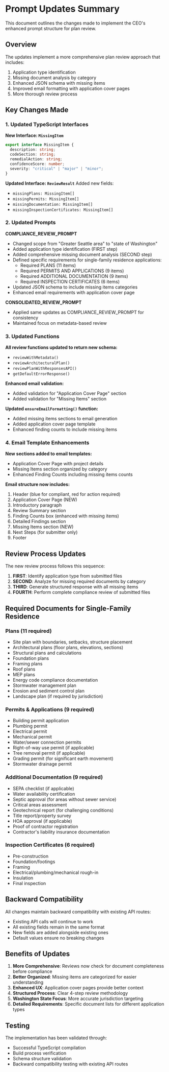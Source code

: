 # Prompt Updates Summary

This document outlines the changes made to implement the CEO's enhanced prompt structure for plan review.

## Overview

The updates implement a more comprehensive plan review approach that includes:
1. Application type identification
2. Missing document analysis by category
3. Enhanced JSON schema with missing items
4. Improved email formatting with application cover pages
5. More thorough review process

## Key Changes Made

### 1. Updated TypeScript Interfaces

**New Interface: `MissingItem`**
```typescript
export interface MissingItem {
  description: string;
  codeSection: string;
  remedialAction: string;
  confidenceScore: number;
  severity: "critical" | "major" | "minor";
}
```

**Updated Interface: `ReviewResult`**
Added new fields:
- `missingPlans: MissingItem[]`
- `missingPermits: MissingItem[]`
- `missingDocumentation: MissingItem[]`
- `missingInspectionCertificates: MissingItem[]`

### 2. Updated Prompts

**COMPLIANCE_REVIEW_PROMPT**
- Changed scope from "Greater Seattle area" to "state of Washington"
- Added application type identification (FIRST step)
- Added comprehensive missing document analysis (SECOND step)
- Defined specific requirements for single-family residence applications:
  - Required PLANS (11 items)
  - Required PERMITS AND APPLICATIONS (9 items)
  - Required ADDITIONAL DOCUMENTATION (9 items)
  - Required INSPECTION CERTIFICATES (6 items)
- Updated JSON schema to include missing items categories
- Enhanced email requirements with application cover page

**CONSOLIDATED_REVIEW_PROMPT**
- Applied same updates as COMPLIANCE_REVIEW_PROMPT for consistency
- Maintained focus on metadata-based review

### 3. Updated Functions

**All review functions updated to return new schema:**
- `reviewWithMetadata()`
- `reviewArchitecturalPlan()`
- `reviewPlanWithResponsesAPI()`
- `getDefaultErrorResponse()`

**Enhanced email validation:**
- Added validation for "Application Cover Page" section
- Added validation for "Missing Items" section

**Updated `ensureEmailFormatting()` function:**
- Added missing items sections to email generation
- Added application cover page template
- Enhanced finding counts to include missing items

### 4. Email Template Enhancements

**New sections added to email templates:**
- Application Cover Page with project details
- Missing Items section organized by category
- Enhanced Finding Counts including missing items counts

**Email structure now includes:**
1. Header (blue for compliant, red for action required)
2. Application Cover Page (NEW)
3. Introductory paragraph
4. Review Summary section
5. Finding Counts box (enhanced with missing items)
6. Detailed Findings section
7. Missing Items section (NEW)
8. Next Steps (for submitter only)
9. Footer

## Review Process Updates

The new review process follows this sequence:

1. **FIRST**: Identify application type from submitted files
2. **SECOND**: Analyze for missing required documents by category
3. **THIRD**: Generate structured response with all missing items
4. **FOURTH**: Perform complete compliance review of submitted files

## Required Documents for Single-Family Residence

### Plans (11 required)
- Site plan with boundaries, setbacks, structure placement
- Architectural plans (floor plans, elevations, sections)
- Structural plans and calculations
- Foundation plans
- Framing plans
- Roof plans
- MEP plans
- Energy code compliance documentation
- Stormwater management plan
- Erosion and sediment control plan
- Landscape plan (if required by jurisdiction)

### Permits & Applications (9 required)
- Building permit application
- Plumbing permit
- Electrical permit
- Mechanical permit
- Water/sewer connection permits
- Right-of-way use permit (if applicable)
- Tree removal permit (if applicable)
- Grading permit (for significant earth movement)
- Stormwater drainage permit

### Additional Documentation (9 required)
- SEPA checklist (if applicable)
- Water availability certification
- Septic approval (for areas without sewer service)
- Critical areas assessment
- Geotechnical report (for challenging conditions)
- Title report/property survey
- HOA approval (if applicable)
- Proof of contractor registration
- Contractor's liability insurance documentation

### Inspection Certificates (6 required)
- Pre-construction
- Foundation/footings
- Framing
- Electrical/plumbing/mechanical rough-in
- Insulation
- Final inspection

## Backward Compatibility

All changes maintain backward compatibility with existing API routes:
- Existing API calls will continue to work
- All existing fields remain in the same format
- New fields are added alongside existing ones
- Default values ensure no breaking changes

## Benefits of Updates

1. **More Comprehensive**: Reviews now check for document completeness before compliance
2. **Better Organized**: Missing items are categorized for easier understanding
3. **Enhanced UX**: Application cover pages provide better context
4. **Structured Process**: Clear 4-step review methodology
5. **Washington State Focus**: More accurate jurisdiction targeting
6. **Detailed Requirements**: Specific document lists for different application types

## Testing

The implementation has been validated through:
- Successful TypeScript compilation
- Build process verification
- Schema structure validation
- Backward compatibility testing with existing API routes 